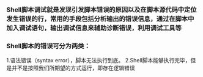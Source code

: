 ### Shell脚本调试就是发现引发脚本错误的原因以及在脚本源代码中定位发生错误的行，常用的手段包括分析输出的错误信息，通过在脚本中加入调试语句，输出调试信息来辅助诊断错误，利用调试工具等
### Shell脚本的错误可分为两类：
1.语法错误（syntax error），脚本无法执行到底。
2.Shell脚本能够执行完毕，但是并不是按照我们所期望的方式运行，即存在逻辑错误